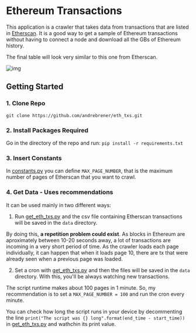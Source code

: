 # Ethereum Transactions

This application is a crawler that takes data from transactions that are listed in [Etherscan](https://etherscan.io/txs). It is a good way to get a sample of Ethereum transactions without having to connect a node and download all the GBs of Ethereum history.

The final table will look very similar to this one from Etherscan.

![img](https://i.imgur.com/Z0p2WKy.png)

## Getting Started

### 1. Clone Repo

`git clone https://github.com/andrebrener/eth_txs.git`

### 2. Install Packages Required

Go in the directory of the repo and run:
```pip install -r requirements.txt```

### 3. Insert Constants
In [constants.py](https://github.com/andrebrener/eth_txs/blob/master/python/constants.py) you can define `MAX_PAGE_NUMBER`, that is the maximum number of pages of Etherscan that you want to crawl.

### 4. Get Data - Uses recommendations

It can be used mainly in two different ways:

1. Run [get_eth_txs.py](https://github.com/andrebrener/eth_txs/blob/master/python/get_eth_txs.py) and the csv file containing Etherscan transactions will be saved in the `data` directory.
   
By doing this, **a repetition problem could exist**. As blocks in Ethereum are aproximately between 10-20 seconds away, a lot of transactions are incoming in a very short period of time. As the crawler loads each page individually, it can happen that when it loads page 10, there are tx that were already seen when a previous page was loaded. 

2. Set a cron with [get_eth_txs.py](https://github.com/andrebrener/eth_txs/blob/master/python/get_eth_txs.py) and then the files will be saved in the `data` directory. With this, you'll be always watching new transactions.

The script runtime makes about 100 pages in 1 minute. So, my recommendation is to set a `MAX_PAGE_NUMBER = 100` and run the cron every minute.

You can check how long the script runs in your device by decommenting the line `print("The script was {} long".format(end_time - start_time))` in [get_eth_txs.py](https://github.com/andrebrener/eth_txs/blob/master/python/get_eth_txs.py) and wathchin its print value.
